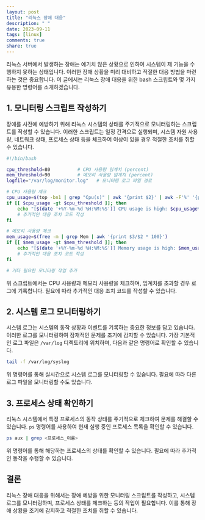 ```yaml
---
layout: post
title: "리눅스 장애 대응"
description: " "
date: 2023-09-11
tags: [linux]
comments: true
share: true
---
```


리눅스 서버에서 발생하는 장애는 예기치 않은 상황으로 인하여 시스템이 제 기능을 수행하지 못하는 상태입니다. 이러한 장애 상황을 미리 대비하고 적절한 대응 방법을 마련하는 것은 중요합니다. 이 글에서는 리눅스 장애 대응을 위한 bash 스크립트와 몇 가지 유용한 명령어를 소개하겠습니다.

## 1. 모니터링 스크립트 작성하기

장애를 사전에 예방하기 위해 리눅스 시스템의 상태를 주기적으로 모니터링하는 스크립트를 작성할 수 있습니다. 이러한 스크립트는 일정 간격으로 실행되며, 시스템 자원 사용량, 네트워크 상태, 프로세스 상태 등을 체크하여 이상이 있을 경우 적절한 조치를 취할 수 있습니다.

```bash
#!/bin/bash

cpu_threshold=80          # CPU 사용량 임계치 (percent)
mem_threshold=90          # 메모리 사용량 임계치 (percent)
logfile="/var/log/monitor.log"   # 모니터링 로그 파일 경로

# CPU 사용량 체크
cpu_usage=$(top -bn1 | grep "Cpu(s)" | awk '{print $2}' | awk -F'%' '{print $1}')
if [[ $cpu_usage -gt $cpu_threshold ]]; then
    echo "[$(date '+%Y-%m-%d %H:%M:%S')] CPU usage is high: $cpu_usage%" >> $logfile
    # 추가적인 대응 조치 코드 작성
fi

# 메모리 사용량 체크
mem_usage=$(free -m | grep Mem | awk '{print $3/$2 * 100}')
if [[ $mem_usage -gt $mem_threshold ]]; then
    echo "[$(date '+%Y-%m-%d %H:%M:%S')] Memory usage is high: $mem_usage%" >> $logfile
    # 추가적인 대응 조치 코드 작성
fi

# 기타 필요한 모니터링 작업 추가

```

위 스크립트에서는 CPU 사용량과 메모리 사용량을 체크하며, 임계치를 초과할 경우 로그에 기록합니다. 필요에 따라 추가적인 대응 조치 코드를 작성할 수 있습니다.

## 2. 시스템 로그 모니터링하기

시스템 로그는 시스템의 동작 상황과 이벤트를 기록하는 중요한 정보를 담고 있습니다. 이러한 로그를 모니터링하여 잠재적인 문제를 조기에 감지할 수 있습니다. 가장 기본적인 로그 파일은 `/var/log` 디렉토리에 위치하며, 다음과 같은 명령어로 확인할 수 있습니다.

```bash
tail -f /var/log/syslog
```

위 명령어를 통해 실시간으로 시스템 로그를 모니터링할 수 있습니다. 필요에 따라 다른 로그 파일을 모니터링할 수도 있습니다.

## 3. 프로세스 상태 확인하기

리눅스 시스템에서 특정 프로세스의 동작 상태를 주기적으로 체크하여 문제를 해결할 수 있습니다. `ps` 명령어를 사용하여 현재 실행 중인 프로세스 목록을 확인할 수 있습니다.

```bash
ps aux | grep <프로세스_이름>
```

위 명령어를 통해 해당하는 프로세스의 상태를 확인할 수 있습니다. 필요에 따라 추가적인 동작을 수행할 수 있습니다.

## 결론

리눅스 장애 대응을 위해서는 장애 예방을 위한 모니터링 스크립트를 작성하고, 시스템 로그를 모니터링하며, 프로세스 상태를 체크하는 등의 작업이 필요합니다. 이를 통해 장애 상황을 조기에 감지하고 적절한 조치를 취할 수 있습니다.